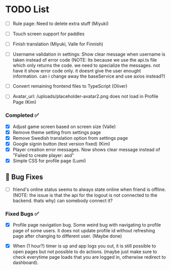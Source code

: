 # TODO List

- [ ] Rule page: Need to delete extra stuff (Miyuki)

- [ ] Touch screen support for paddles
- [ ] Finish translation (Miyuki, Valle for Finnish)
- [ ] Username validation in settings: Show clear message when username is taken instead of error code (NOTE: Its because we use the api.ts file which only returns the code. we need to specialize the messages. not have it show error code only. it doesnt give the user enought information. can i change away the baseService and use axios instead?)
- [ ] Convert remaining frontend files to TypeScript (Oliver)
- [ ] Avatar_url: /uploads/placeholder-avatar2.png does not load in Profile Page (Kim)

### Completed ✅
- [x] Adjust game screen based on screen size (Valle)
- [x] Remove theme setting from settings page
- [x] Remove Swedish translation option from settings page
- [x] Google signin button (test version fixed) (Kim)
- [x] Player creation error messages. Now shows clear message instead of "Failed to create player: asd"
- [x] Simple CSS for profile page (Lumi)

## 🐛 Bug Fixes
- [ ] friend's online status seems to always state online when friend is offline.
(NOTE: the issue is that the api for the logout is not connected to the backend. thats why) can somebody connect it?

### Fixed Bugs ✅
- [x] Profile page navigation bug. Some weird bug with navigating to profile page of some users. it does not update profile id without refreshing page after changing to different user. (Maybe done)
- [x] When (1 hour?) timer is up and app logs you out, it is still possible to open pages but not possible to do actions. (maybe just make sure to check everytime page loads that you are logged in, otherwise redirect to dashboard).










